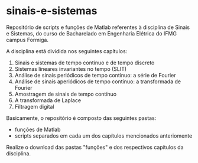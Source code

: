 # sinais-e-sistemas
Repositório de scripts e funções de Matlab referentes à disciplina de Sinais e Sistemas, do curso de Bacharelado em Engenharia Elétrica do IFMG campus Formiga.

A disciplina está dividida nos seguintes capítulos:

1. Sinais e sistemas de tempo contínuo e de tempo discreto
2. Sistemas lineares invariantes no tempo (SLIT)
3. Análise de sinais periódicos de tempo contínuo: a série de Fourier
4. Análise de sinais aperiódicos de tempo contínuo: a transformada de Fourier
5. Amostragem de sinais de tempo contínuo
6. A transformada de Laplace
7. Filtragem digital

Basicamente, o repositório é composto das seguintes pastas:

* funções de Matlab
* scripts separados em cada um dos capítulos mencionados anteriomente

Realize o download das pastas "funções" e dos respectivos capítulos da disciplina. 
